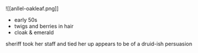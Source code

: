 ![[anllel-oakleaf.png]]

- early 50s
- twigs and berries in hair
- cloak & emerald

sheriff took her staff and tied her up
appears to be of a druid-ish persuasion